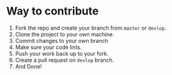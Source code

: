 # Way to contribute

1. Fork the repo and create your branch from `master` or `devlop`.
2. Clone the project to your own machine.
3. Commit changes to your own branch
4. Make sure your code lints.
5. Push your work back up to your fork.
6. Create a pull request on `devlop` branch.
7. And Done!